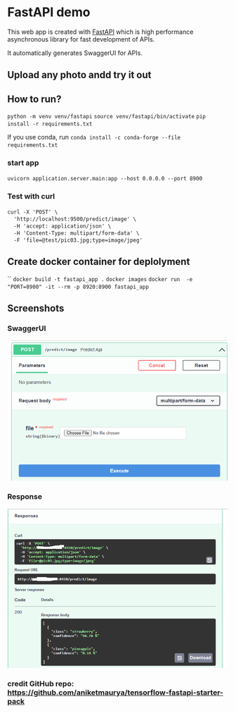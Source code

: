 # FastAPI demo

This web app is created with [FastAPI](https://fastapi.tiangolo.com/) which is high performance asynchronous library for fast development of APIs.

It automatically generates SwaggerUI for APIs.

## Upload any photo andd try it out 

## How to run?

`python -m venv venv/fastapi`
`source venv/fastapi/bin/activate`
`pip install -r requirements.txt`

If you use conda, run
`conda install -c conda-forge --file requirements.txt`

### start app
`uvicorn application.server.main:app --host 0.0.0.0 --port 8900`


### Test with curl

```Shell
curl -X 'POST' \
  'http://localhost:9500/predict/image' \
  -H 'accept: application/json' \
  -H 'Content-Type: multipart/form-data' \
  -F 'file=@test/pic03.jpg;type=image/jpeg'
```

## Create docker container for deplolyment
``
`docker build -t fastapi_app .`
`docker images`
`docker run  -e "PORT=8900" -it --rm -p 8920:8900 fastapi_app`


## Screenshots

### SwaggerUI
![SwaggerUI](screenshot/screenshot.png)

### Response
![Response](screenshot/screenshot2.png)

### credit GitHub repo: https://github.com/aniketmaurya/tensorflow-fastapi-starter-pack
